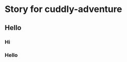 # Story for cuddly-adventure

<!-- H2 - Decision -->
<!-- H3 - Option -->

## Hello
### Hi
### Hello
